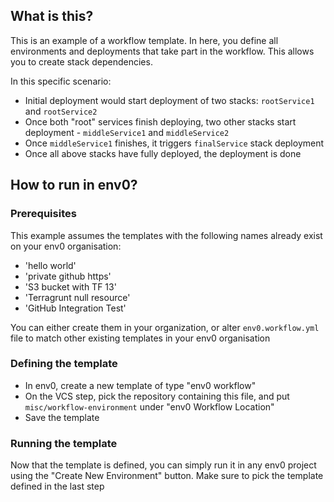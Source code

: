 ## What is this?

This is an example of a workflow template. In here, you define all environments and deployments that take part in the workflow.
This allows you to create stack dependencies.

In this specific scenario: 
- Initial deployment would start deployment of two stacks: `rootService1` and `rootService2`
- Once both "root" services finish deploying, two other stacks start deployment - `middleService1` and `middleService2`
- Once `middleService1` finishes, it triggers `finalService` stack deployment
- Once all above stacks have fully deployed, the deployment is done

## How to run in env0?

### Prerequisites

This example assumes the templates with the following names already exist on your env0 organisation:
- 'hello world'
- 'private github https'
- 'S3 bucket with TF 13'
- 'Terragrunt null resource'
- 'GitHub Integration Test'

You can either create them in your organization, or alter `env0.workflow.yml` file to match other existing templates in your env0 organisation

### Defining the template

- In env0, create a new template of type "env0 workflow"
- On the VCS step, pick the repository containing this file, and put `misc/workflow-environment` under "env0 Workflow Location"
- Save the template

### Running the template

Now that the template is defined, you can simply run it in any env0 project using the "Create New Environment" button. 
Make sure to pick the template defined in the last step
